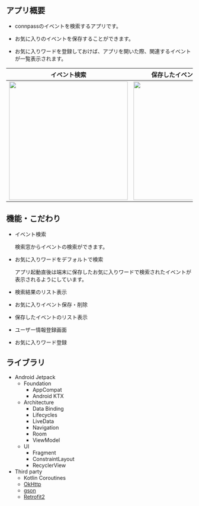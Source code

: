 ## アプリ概要
* connpassのイベントを検索するアプリです。

* お気に入りのイベントを保存することができます。

* お気に入りワードを登録しておけば、アプリを開いた際、関連するイベントが一覧表示されます。


イベント検索 | 保存したイベントのリスト表示 | ユーザー情報登録画面 
---- | ----  | ---- 
<img src="https://user-images.githubusercontent.com/47232163/91534054-e0b50480-e94b-11ea-9258-9a48b948011b.png" width="320"/>   | <img src="https://user-images.githubusercontent.com/47232163/91534051-e01c6e00-e94b-11ea-846d-526a2eb50e8f.png" width="320"/>  | <img src="https://user-images.githubusercontent.com/57245344/91711359-be77ec80-ebc0-11ea-8170-bf208d915735.png" width="320"/>

## 機能・こだわり

* イベント検索

  検索窓からイベントの検索ができます。

* お気に入りワードをデフォルトで検索

  アプリ起動直後は端末に保存したお気に入りワードで検索されたイベントが表示されるようにしています。

* 検索結果のリスト表示


* お気に入りイベント保存・削除
*  保存したイベントのリスト表示

* ユーザー情報登録画面
* お気に入りワード登録

## ライブラリ
* Android Jetpack
  * Foundation
    * AppCompat
    * Android KTX
  * Architecture
    * Data Binding
    * Lifecycles
    * LiveData
    * Navigation
    * Room
    * ViewModel
  * UI
    * Fragment
    * ConstraintLayout
    * RecyclerView
* Third party
  * Kotlin Coroutines
  * [OkHttp](https://square.github.io/okhttp/#okhttp)
  * [gson](https://github.com/google/gson)
  * [Retrofit2](https://square.github.io/retrofit/)
